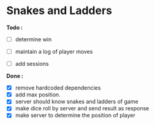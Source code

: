 # Snakes and Ladders

**Todo :**

 - [ ] determine win
 - [ ] maintain a log of player moves
 - [ ] add sessions


**Done :**

 - [x] remove hardcoded dependencies
 - [x] add max position.
 - [x] server should know snakes and ladders of game
 - [x] make dice roll by server and send result as response
 - [x] make server to determine the position of player
